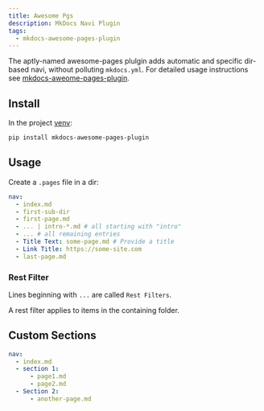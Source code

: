 ```yaml
---
title: Awesome Pgs
description: MkDocs Navi Plugin
tags:
  - mkdocs-awesome-pages-plugin
---
```


The aptly-named awesome-pages plulgin adds automatic and specific dir-based navi, without polluting `mkdocs.yml`.  For detailed usage instructions see [mkdocs-aweome-pages-plugin](https://github.com/lukasgeiter/mkdocs-awesome-pages-plugin).

## Install

In the project [venv](../install.md#activate-venv):

```bash
pip install mkdocs-awesome-pages-plugin
```

## Usage

Create a `.pages` file in a dir:

```yml
nav:
  - index.md
  - first-sub-dir
  - first-page.md
  - ... | intro-*.md # all starting with "intro"
  - ... # all remaining entries
  - Title Text: some-page.md # Provide a title 
  - Link Title: https://some-site.com
  - last-page.md
```

### Rest Filter

Lines beginning with `...` are called `Rest Filters`.

A rest filter applies to items in the containing folder.  

## Custom Sections

```yml
nav:
  - index.md
  - section 1:
      - page1.md
      - page2.md
  - Section 2:
      - another-page.md
```

